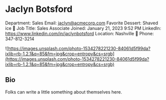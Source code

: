 # Jaclyn Botsford

Department: Sales
Email: jaclyn@acmecorp.com
Favorite Dessert: Shaved ice 🍧
Job Title: Sales Associate
Joined: January 21, 2023 9:52 PM
LinkedIn: https://www.linkedin.com/in/jaclynbotsford
Location: Nashville 🎸
Phone: 347-812-3214

![https://images.unsplash.com/photo-1534278221230-84061d5f99da?ixlib=rb-1.2.1&q=85&fm=jpg&crop=entropy&cs=srgb](https://images.unsplash.com/photo-1534278221230-84061d5f99da?ixlib=rb-1.2.1&q=85&fm=jpg&crop=entropy&cs=srgb)

## Bio

Folks can write a little something about themselves here.